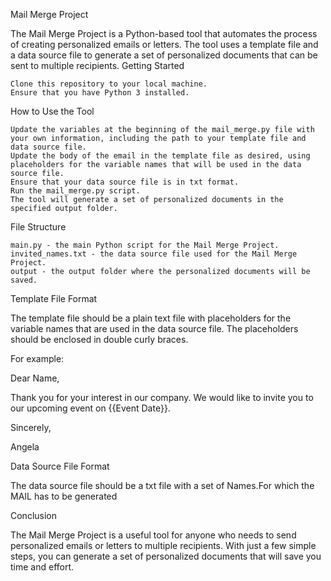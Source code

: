 Mail Merge Project

The Mail Merge Project is a Python-based tool that automates the process of creating personalized emails or letters. The tool uses a template file and a data source file to generate a set of personalized documents that can be sent to multiple recipients.
Getting Started

    Clone this repository to your local machine.
    Ensure that you have Python 3 installed.

How to Use the Tool

    Update the variables at the beginning of the mail_merge.py file with your own information, including the path to your template file and data source file.
    Update the body of the email in the template file as desired, using placeholders for the variable names that will be used in the data source file.
    Ensure that your data source file is in txt format.
    Run the mail_merge.py script.
    The tool will generate a set of personalized documents in the specified output folder.

File Structure

    main.py - the main Python script for the Mail Merge Project.
    invited_names.txt - the data source file used for the Mail Merge Project.
    output - the output folder where the personalized documents will be saved.

Template File Format

The template file should be a plain text file with placeholders for the variable names that are used in the data source file. The placeholders should be enclosed in double curly braces.

For example:


Dear Name,

Thank you for your interest in our company. We would like to invite you to our upcoming event on {{Event Date}}.

Sincerely,

Angela

Data Source File Format

The data source file should be a txt file with a set of Names.For which the MAIL has to be generated

Conclusion

The Mail Merge Project is a useful tool for anyone who needs to send personalized emails or letters to multiple recipients. With just a few simple steps, you can generate a set of personalized documents that will save you time and effort.
